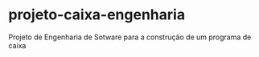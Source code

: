 # projeto-caixa-engenharia
Projeto de Engenharia de Sotware para a construção de um programa de caixa
